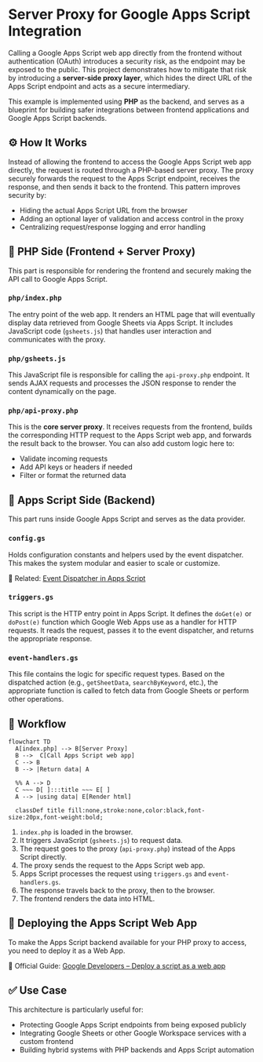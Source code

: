 # Server Proxy for Google Apps Script Integration

Calling a Google Apps Script web app directly from the frontend without authentication (OAuth) introduces a security risk, as the endpoint may be exposed to the public. This project demonstrates how to mitigate that risk by introducing a **server-side proxy layer**, which hides the direct URL of the Apps Script endpoint and acts as a secure intermediary.

This example is implemented using **PHP** as the backend, and serves as a blueprint for building safer integrations between frontend applications and Google Apps Script backends.


## ⚙️ How It Works

Instead of allowing the frontend to access the Google Apps Script web app directly, the request is routed through a PHP-based server proxy. The proxy securely forwards the request to the Apps Script endpoint, receives the response, and then sends it back to the frontend. This pattern improves security by:

- Hiding the actual Apps Script URL from the browser
- Adding an optional layer of validation and access control in the proxy
- Centralizing request/response logging and error handling


## 📁 PHP Side (Frontend + Server Proxy)

This part is responsible for rendering the frontend and securely making the API call to Google Apps Script.

### `php/index.php`
The entry point of the web app. It renders an HTML page that will eventually display data retrieved from Google Sheets via Apps Script. It includes JavaScript code (`gsheets.js`) that handles user interaction and communicates with the proxy.

### `php/gsheets.js`
This JavaScript file is responsible for calling the `api-proxy.php` endpoint. It sends AJAX requests and processes the JSON response to render the content dynamically on the page.

### `php/api-proxy.php`
This is the **core server proxy**. It receives requests from the frontend, builds the corresponding HTTP request to the Apps Script web app, and forwards the result back to the browser. You can also add custom logic here to:
- Validate incoming requests
- Add API keys or headers if needed
- Filter or format the returned data


## 📄 Apps Script Side (Backend)

This part runs inside Google Apps Script and serves as the data provider.

### `config.gs`
Holds configuration constants and helpers used by the event dispatcher. This makes the system modular and easier to scale or customize.

🧩 Related: [Event Dispatcher in Apps Script](https://github.com/sangnandar/Event-Dispatcher-in-Apps-Script)

### `triggers.gs`
This script is the HTTP entry point in Apps Script. It defines the `doGet(e)` or `doPost(e)` function which Google Web Apps use as a handler for HTTP requests. It reads the request, passes it to the event dispatcher, and returns the appropriate response.

### `event-handlers.gs`
This file contains the logic for specific request types. Based on the dispatched action (e.g., `getSheetData`, `searchByKeyword`, etc.), the appropriate function is called to fetch data from Google Sheets or perform other operations.


## 🔁 Workflow

```mermaid
flowchart TD
  A[index.php] --> B[Server Proxy]
  B -->  C[Call Apps Script web app]
  C --> B
  B --> |Return data| A

  %% A --> D
  C ~~~ D[ ]:::title ~~~ E[ ] 
  A --> |using data| E[Render html]

  classDef title fill:none,stroke:none,color:black,font-size:20px,font-weight:bold;
````

1. `index.php` is loaded in the browser.
2. It triggers JavaScript (`gsheets.js`) to request data.
3. The request goes to the proxy (`api-proxy.php`) instead of the Apps Script directly.
4. The proxy sends the request to the Apps Script web app.
5. Apps Script processes the request using `triggers.gs` and `event-handlers.gs`.
6. The response travels back to the proxy, then to the browser.
7. The frontend renders the data into HTML.


## 🚀 Deploying the Apps Script Web App

To make the Apps Script backend available for your PHP proxy to access, you need to deploy it as a Web App.

📎 Official Guide: [Google Developers – Deploy a script as a web app](https://developers.google.com/apps-script/guides/web)


## ✅ Use Case

This architecture is particularly useful for:

* Protecting Google Apps Script endpoints from being exposed publicly
* Integrating Google Sheets or other Google Workspace services with a custom frontend
* Building hybrid systems with PHP backends and Apps Script automation
